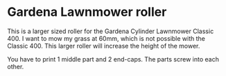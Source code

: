 # Gardena Lawnmower roller

This is a larger sized roller for the Gardena Cylinder Lawnmower Classic 400. I want to mow my grass at 60mm, which is not possible with the Classic 400. This larger roller will increase the height of the mower.

You have to print 1 middle part and 2 end-caps. The parts screw into each other.
